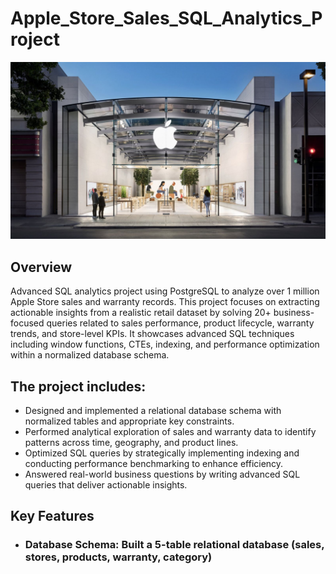 # Apple_Store_Sales_SQL_Analytics_Project
![banner](https://github.com/Sifat-1/Apple_Store_Sales_SQL_Analytics_Project/blob/main/pictures/apple-store-palo-alto.jpg)

## Overview
Advanced SQL analytics project using PostgreSQL to analyze over 1 million Apple Store sales and warranty records. This project focuses on extracting actionable insights from a realistic retail dataset by solving 20+ business-focused queries related to sales performance, product lifecycle, warranty trends, and store-level KPIs. It showcases advanced SQL techniques including window functions, CTEs, indexing, and performance optimization within a normalized database schema.

## The project includes:
- Designed and implemented a relational database schema with normalized tables and appropriate key constraints.
- Performed analytical exploration of sales and warranty data to identify patterns across time, geography, and product lines.
-  Optimized SQL queries by strategically implementing indexing and conducting performance benchmarking to enhance efficiency.
-  Answered real-world business questions by writing advanced SQL queries that deliver actionable insights.

## Key Features
- ### Database Schema: Built a 5-table relational database (sales, stores, products, warranty, category)
   
